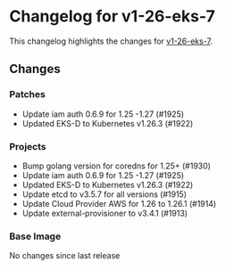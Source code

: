 # Changelog for v1-26-eks-7

This changelog highlights the changes for [v1-26-eks-7](https://github.com/aws/eks-distro/tree/v1-26-eks-7).

## Changes

### Patches
* Update iam auth 0.6.9 for 1.25 -1.27 (#1925)
* Updated EKS-D to Kubernetes v1.26.3 (#1922)

### Projects
* Bump golang version for coredns for 1.25+ (#1930)
* Update iam auth 0.6.9 for 1.25 -1.27 (#1925)
* Updated EKS-D to Kubernetes v1.26.3 (#1922)
* Update etcd to v3.5.7 for all versions (#1915)
* Update Cloud Provider AWS for 1.26 to 1.26.1 (#1914)
* Update external-provisioner to v3.4.1 (#1913)

### Base Image
No changes since last release

